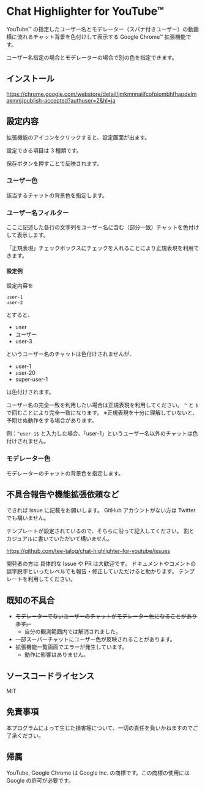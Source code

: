 # Chat Highlighter for YouTube™

YouTube™ の指定したユーザー名とモデレーター（スパナ付きユーザー）の動画横に流れるチャット背景を色付けして表示する Google Chrome™ 拡張機能です。

ユーザー名指定の場合とモデレーターの場合で別の色を指定できます。

## インストール

https://chrome.google.com/webstore/detail/jmkmnnaiifcofpiombhfhapdelmakmnj/publish-accepted?authuser=2&hl=ja

## 設定内容

拡張機能のアイコンをクリックすると、設定画面が出ます。

設定できる項目は 3 種類です。

保存ボタンを押すことで反映されます。

### ユーザー色

該当するチャットの背景色を指定します。

### ユーザー名フィルター

ここに記述した各行の文字列をユーザー名に含む（部分一致）チャットを色付けして表示します。

「正規表現」チェックボックスにチェックを入れることにより正規表現を利用できます。

#### 設定例

設定内容を

```
user-1
user-2
```

とすると、

- user
- ユーザー
- user-3

というユーザー名のチャットは色付けされませんが、

- user-1
- user-20
- super-user-1

は色付けされます。

ユーザー名の完全一致を利用したい場合は正規表現を利用してください。
`^` と `$` で囲むことにより完全一致になります。
※正規表現を十分に理解していないと、予期せぬ動作をする場合があります。

例：`^user-1$` と入力した場合、「user-1」というユーザー名以外のチャットは色付けされません。

### モデレーター色

モデレーターのチャットの背景色を指定します。

## 不具合報告や機能拡張依頼など

できれば Issue に記載をお願いします。
GitHub アカウントがない方は Twitter でも構いません。

テンプレートが設定されているので、そちらに沿って記入してください。
割とカジュアルに書いていただいて構いません。

https://github.com/tee-talog/chat-highlighter-for-youtube/issues

開発者の方は 具体的な Issue や PR は大歓迎です。
ドキュメントやコメントの誤字脱字といったレベルでも報告・修正していただけると助かります。
テンプレートを利用してください。

## 既知の不具合

- ~~モデレーターでないユーザーのチャットがモデレーター色になることがあります。~~
  - 自分の観測範囲内では解消されました。
- 一部スーパーチャットにユーザー色が反映されることがあります。
- 拡張機能一覧画面でエラーが発生しています。
  - 動作に影響はありません。

## ソースコードライセンス

MIT

## 免責事項

本プログラムによって生じた損害等について、一切の責任を負いかねますのでご了承ください。

## 帰属

YouTube, Google Chrome は Google Inc. の商標です。この商標の使用には Google の許可が必要です。
